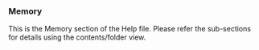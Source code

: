 <div class="section">

<div class="titlepage">

<div>

<div>

### <span id="memory"></span>Memory

</div>

</div>

</div>

This is the Memory section of the Help file. Please refer the
sub-sections for details using the contents/folder view.

</div>
